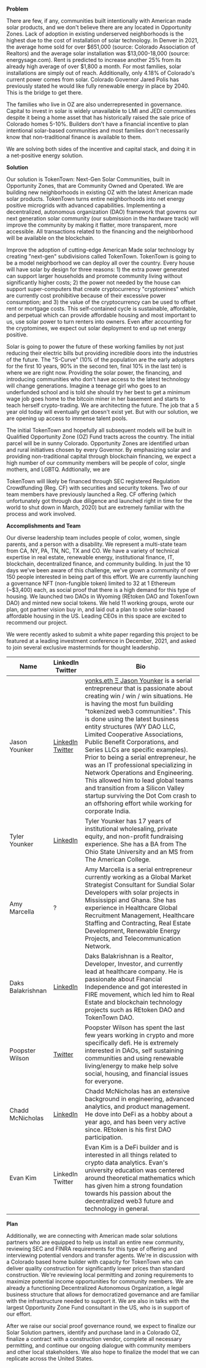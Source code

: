 **Problem**

There are few, if any, communities built intentionally with American made solar products, and we don't believe there are any located in Opportunity Zones. Lack of adoption in existing underserved neighborhoods is the highest due to the cost of installation of solar technology. In Denver in 2021, the average home sold for over $651,000 (source: Colorado Association of Realtors) and the average solar installation was $13,000-18,000 (source: energysage.com). Rent is predicted to increase another 25% from its already high average of over $1,800 a month. For most families, solar installations are simply out of reach. Additionally, only 4.18% of Colorado's current power comes from solar. Colorado Governor Jared Polis has previously stated he would like fully renewable energy in place by 2040. This is the bridge to get there.

The families who live in OZ are also underrepresented in governance. Capital to invest in solar is widely unavailable to LMI and JEDI communities despite it being a home asset that has historically raised the sale price of Colorado homes 5-10%. Builders don't have a financial incentive to plan intentional solar-based communities and most families don't necessarily know that non-traditional finance is available to them.

We are solving both sides of the incentive and capital stack, and doing it in a net-positive energy solution. 

**Solution**

Our solution is TokenTown: Next-Gen Solar Communities, built in Opportunity Zones, that are Community Owned and Operated. We are building new neighborhoods in existing OZ with the latest American made solar products. TokenTown turns entire neighborhoods into net energy positive microgrids with advanced capabilities. Implementing a decentralized, autonomous organization (DAO) framework that governs our next generation solar community (our submission in the hardware track) will improve the community by making it flatter, more transparent, more accessible. All transactions related to the financing and the neighborhood will be available on the blockchain. 

Improve the adoption of cutting-edge American Made solar technology by creating "next-gen" subdivisions called TokenTown. TokenTown is going to be a model neighborhood we can deploy all over the country. Every house will have solar by design for three reasons: 1) the extra power generated can support larger households and promote community living without significantly higher costs; 2) the power not needed by the house can support super-computers that create cryptocurrency "cryptomines" which are currently cost prohibitive because of their excessive power consumption; and 3) the value of the cryptocurrency can be used to offset rent or mortgage costs. This self-contained cycle is sustainable, affordable, and perpetual which can provide affordable housing and most important to us, use solar power to turn renters into owners. Even after accounting for the cryptomines, we expect out solar deployment to end up net energy positive.

Solar is going to power the future of these working families by not just reducing their electric bills but providing incredible doors into the industries of the future. The "S-Curve" (10% of the population are the early adopters for the first 10 years, 90% in the second ten, final 10% in the last ten) is where we are right now. Providing the solar power, the financing, and introducing communities who don't have access to the latest technology will change generations. Imagine a teenage girl who goes to an underfunded school and is told she should try her best to get a minimum wage job goes home to the bitcoin miner in her basement and starts to teach herself crypto-trading. We are architecting the future. The job that a 5 year old today will eventually get doesn't exist yet. But with our solution, we are opening up access to immense talent pools.

The initial TokenTown and hopefully all subsequent models will be built in Qualified Opportunity Zone (OZ) Fund tracts across the country. The initial parcel will be in sunny Colorado. Opportunity Zones are identified urban and rural initiatives chosen by every Governor. By emphasizing solar and providing non-traditional capital through blockchain financing, we expect a high number of our community members will be people of color, single mothers, and LGBTQ. Addtionally, we are 

TokenTown will likely be financed through SEC registered Regulation Crowdfunding (Reg. CF) with securities and security tokens. Two of our team members have previously launched a Reg. CF offering (which unfortunately got through due diligence and launched right in time for the world to shut down in March, 2020) but are extremely familiar with the process and work involved.

**Accomplishments and Team**

Our diverse leadership team includes people of color, women, single parents, and a person with a disability. We represent a multi-state team from CA, NY, PA, TN, NC, TX and CO. We have a variety of technical expertise in real estate, renewable energy, institutional finance, IT, blockchain, decentralized finance, and community building. In just the 10 days we've been aware of this challenge, we've grown a community of over 150 people interested in being part of this effort. We are currently launching a governance NFT (non-fungible token) limited to 32 at 1 Ethereum (~$3,400) each, as social proof that there is a high demand for this type of housing. We launched two DAOs in Wyoming (REtoken DAO and TokenTown DAO) and minted new social tokens. We held 11 working groups, wrote our plan, got partner vision buy in, and laid out a plan to solve solar-based affordable housing in the US. Leading CEOs in this space are excited to recommend our project.

We were recently asked to submit a white paper regarding this project to be featured at a leading investment conference in December, 2021, and asked to join several exclusive masterminds for thought leadership.


| Name                     | LinkedIn<br>Twitter  | Bio      |
| ------------------------ | --------- | -------- |
| Jason Younker            | [LinkedIn](https://www.linkedin.com/in/yonks)<br>[Twitter](https://twitter.com/Yonks) | [yonks.eth Ξ Jason Younker](https://twitter.com/yonks) is a serial entrepreneur that is passionate about creating win / win / win situations. He is having the most fun building "tokenized web3 communities". This is done using the latest business entity structures (WY DAO LLC, Limited Cooperative Associations, Public Benefit Corporations, and Series LLCs are specific examples). Prior to being a serial entrepreneur, he was an IT professional specializing in Network Operations and Engineering.  This allowed him to lead global teams and transition from a Silicon Valley startup surviving the Dot Com crash to an offshoring effort while working for corporate India. |
| Tyler Younker            | [LinkedIn](https://www.linkedin.com/in/tylerhart/) | Tyler Younker has 17 years of institutional wholesaling, private equity, and non-profit fundraising experience. She has a BA from The Ohio State University and an MS from The American College. |
| Amy Marcella             | ?  | Amy Marcella is a serial entrepreneur currently working as a Global Market Strategist Consultant for Sundial Solar Developers with solar projects in Mississippi and Ghana. She has experience in Healthcare Global Recruitment Management, Healthcare Staffing and Contracting, Real Estate Development, Renewable Energy Projects, and Telecommunication Network. |
| Daks Balakrishnan        | [LinkedIn](https://www.linkedin.com/in/daks)  | Daks Balakrishnan is a Realtor, Developer, Investor, and currently lead at healthcare company. He is passionate about Financial Independence and got interested in FIRE movement, which led him to Real Estate and blockchain technology projects such as REtoken DAO and TokenTown DAO. |
| Poopster Wilson | [Twitter](https://twitter.com/0xYieldFarmer) | Poopster Wilson has spent the last few years working in crypto and more specifically defi. He is extremely interested in DAOs, self sustaining communities and using renewable living/energy to make help solve social, housing, and financial issues for everyone. |
| Chadd McNicholas         | [LinkedIn](https://www.linkedin.com/in/thechadd/)  | Chadd McNicholas has an extensive background in engineering, advanced analytics, and product management. He dove into DeFi as a hobby about a year ago, and has been very active since. REtoken is his first DAO participation. |
| Evan Kim                 | LinkedIn<br>Twitter  | Evan Kim is a DeFi builder and is interested in all things related to crypto data analytics. Evan's university education was centered around theoretical mathematics which has given him a strong foundation towards his passion about the decentralized web3 future and technology in general. |

**Plan**

Additionally, we are connecting with American made solar solutions partners who are equipped to help us install an entire new community, reviewing SEC and FINRA requirements for this type of offering and interviewing potential vendors and transfer agents. We're in discussion with a Colorado based home builder with capacity for TokenTown who can deliver quality construction for significantly lower prices than standard construction. We're reviewing local permitting and zoning requirements to maximize potential income opportunities for community members. We are already a functioning Decentralized Autonomous Organization, a legal business structure that allows for democratized governance and are familiar with the infrastructure needed to support it. We are also in talks with the largest Opportunity Zone Fund consultant in the US, who is in support of our effort.

After we raise our social proof governance round, we expect to finalize our Solar Solution partners, identify and purchase land in a Colorado OZ, finalize a contract with a construction vendor, complete all necessary permitting, and continue our ongoing dialogue with community members and other local stakeholders. We also hope to finalize the model that we can replicate across the United States.
